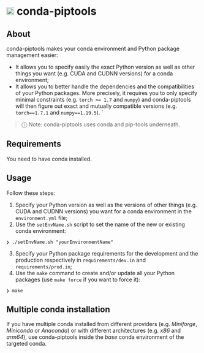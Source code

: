 # <img width="20" height="20" src="https://gitlab.com/uploads/-/system/project/avatar/26713933/module.png?width=96" alt="Banner"> conda-piptools

## About
conda-piptools makes your conda environment and Python package management easier:
- It allows you to specify easily the exact Python version as well as other things you want (e.g. CUDA and CUDNN versions) for a conda environment;
- It allows you to better handle the dependencies and the compatibilities of your Python packages. More precisely, it requires you to only specify minimal constraints (e.g. `torch >= 1.7` and `numpy`) and conda-piptools will then figure out exact and mutually compatible versions (e.g. `torch==1.7.1` and `numpy==1.19.5`).
`

> ⓘ Note: conda-piptools uses conda and pip-tools underneath.

## Requirements
You need to have conda installed.

## Usage
Follow these steps:
1. Specify your Python version as well as the versions of other things (e.g. CUDA and CUDNN versions) you want for a conda environment in the `environment.yml` file;
2. Use the `setEnvName.sh` script to set the name of the new or existing conda environment:
```
❯ ./setEnvName.sh "yourEnvironmentName"
```
3. Specify your Python package requirements for the development and the production respectively in `requirements/dev.in` and `requirements/prod.in`;
4. Use the `make` command to create and/or update all your Python packages (use `make force` if you want to force it):
```
❯ make
```

## Multiple conda installation
If you have multiple conda installed from different providers (e.g. _Miniforge_, _Miniconda_ or _Anaconda_) or with different architectures (e.g. _x86_ and _arm64_), use conda-piptools inside the _base_ conda environment of the targeted conda.

